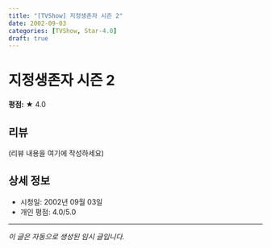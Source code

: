 ```yaml
---
title: "[TVShow] 지정생존자 시즌 2"
date: 2002-09-03
categories: [TVShow, Star-4.0]
draft: true
---
```


# 지정생존자 시즌 2

**평점:** ★ 4.0

## 리뷰

(리뷰 내용을 여기에 작성하세요)

## 상세 정보

- 시청일: 2002년 09월 03일
- 개인 평점: 4.0/5.0

---

*이 글은 자동으로 생성된 임시 글입니다.*
